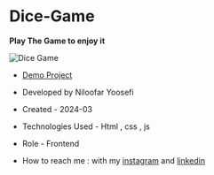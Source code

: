 # Dice-Game
**Play The Game to enjoy it**

![Dice Game](https://github.com/niloufar-yousefi/Dice-Game/assets/156951582/5817d298-e724-4d6d-b501-c70dfa1b9e84)


- [Demo Project](https://niloufar-yousefi.github.io/Dice-Game/)

- Developed by Niloofar Yoosefi

- Created - 2024-03

- Technologies Used - Html , css , js


- Role - Frontend

- How to reach me : with my [instagram](https://github.com/niloufar-yousefi) and [linkedin](https://www.linkedin.com/in/niloofar-yoosefikhorram-242742143/)
